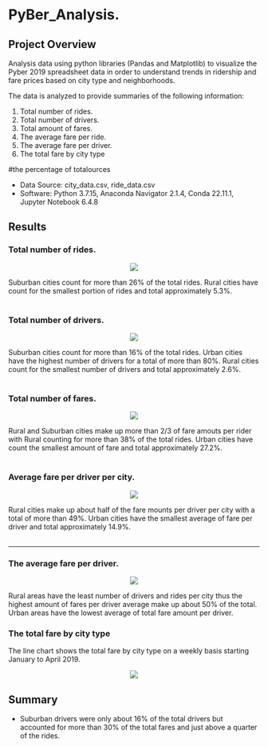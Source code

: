 # PyBer_Analysis.
## Project Overview
Analysis data using python libraries (Pandas and Matplotlib) to visualize the Pyber 2019 spreadsheet data in order to understand trends in ridership 
and fare prices based on city type and neighborhoods.

The data is analyzed to provide summaries of the following information:
1. Total number of rides.
2. Total number of drivers.
3. Total amount of fares.
4. The average fare per ride.
5. The average fare per driver.
6. The total fare by city type


#the percentage of totalources
- Data Source: city_data.csv, ride_data.csv
- Software: Python 3.7.15, Anaconda Navigator 2.1.4, Conda 22.11.1, Jupyter Notebook 6.4.8

## Results

### Total number of rides.
<p align="center">
  <img src="https://github.com/mabulhassan/PyBer_Analysis/blob/main/total_rides_per_city.png">
</p>
Suburban cities count for more than 26% of the total rides. Rural cities have count for the smallest portion of rides and total approximately 5.3%.<br/><br/>

### Total number of drivers.
<p align="center">
  <img src="https://https://github.com/mabulhassan/PyBer_Analysis/blob/main/total_driver_per_city.png">
</p>
Suburban cities count for more than 16% of the total rides. Urban cities have the highest number of drivers for a total of more than 80%. Rural cities count for the smallest number of drivers and total approximately 2.6%.<br/><br/>

### Total number of fares.
<p align="center">
  <img src="https://github.com/mabulhassan/PyBer_Analysis/blob/main/total_fareamt_per_city.png">
</p>
Rural and Suburban cities  make up more than 2/3 of fare amouts per rider with Rural counting for more than 38% of the total rides. Urban cities have count the smallest amount of fare and total approximately 27.2%.<br/><br/>

### Average fare per driver per city.
<p align="center">
  <img src="https://github.com/mabulhassan/PyBer_Analysis/blob/main/Average_fare_per_driver_per_city.png">
</p>
Rural cities make up about half of the fare mounts per driver per city with a total of more than 49%. Urban cities have the smallest average of fare per driver and total approximately 14.9%.<br/><br/>

*******************
### The average fare per driver.

<p align="center">
  <img src="h/ttps://github.com/mabulhassan/PyBer_Analysis/blob/main/Average_fare_per_driver_per_city.png">
</p>
Rural areas have the least number of drivers and rides per city thus the highest amount of fares per driver average make up about 50% of the total. Urban areas have the lowest average of total fare amount per driver.
 

### The total fare by city type
The line chart shows the total fare by city type on a weekly basis starting January to April 2019.

<p align="center">
  <img src="https://github.com/mabulhassan/PyBer_Analysis/blob/main/PyBer_summary.png">
</p>

## Summary

- Suburban drivers were only about 16% of the total drivers but accounted for more than 30% of the total fares and just above a quarter of the rides.<br/>
